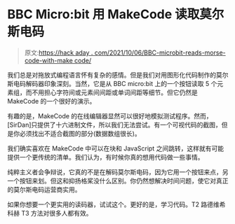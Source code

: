 # BBC Micro:bit 用 MakeCode 读取莫尔斯电码

> 原文:[https://hack aday . com/2021/10/06/BBC-microbit-reads-morse-code-with-make code/](https://hackaday.com/2021/10/06/bbc-microbit-reads-morse-code-with-makecode/)

我们总是对拖放式编程语言怀有复杂的感情。但是我们对用图形化代码制作的莫尔斯电码解码器印象深刻。当然，它是从 BBC micro:bit 上的一个按钮读取 5 个元素组，而不用担心字符间或元素间间距或单词间距等细节。但它仍然是 MakeCode 的一个很好的演示。

有趣的是，MakeCode 的在线编辑器显然可以很好地模拟测试程序。然而，[SirDan]只提供了十六进制文件，所以我们无法尝试。有一个可视代码的截图，但是你必须找出不适合截图的部分(数据数组很长)。

我们确实喜欢在 MakeCode 中可以在块和 JavaScript 之间跳转，这样就有可能提供一个更传统的清单。我们认为，有时候你真的想用代码做一些事情。

纯粹主义者会争辩说，它真的不是在解码莫尔斯电码，因为它用一个按钮来点，另一个按钮来划。但这和抑扬格桨没什么区别。你仍然想解决时间问题，使它对真正的莫尔斯电码运营商实用。

如果你想要一个更实用的读码器，试试这个。更好的是，学习代码。T2 路德维希科赫 T3 方法对很多人都有效。